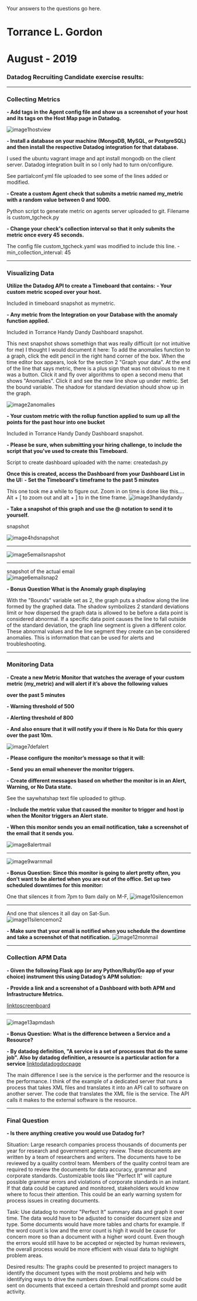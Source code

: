 Your answers to the questions go here.
# Torrance L. Gordon
# August - 2019

### Datadog Recruiting Candidate exercise results:  
***
### Collecting Metrics

**- Add tags in the Agent config file and show us a screenshot of your host and its tags on the Host Map page in Datadog.**  
  
![image1hostview](images/image1hostview.png)  

**- Install a database on your machine (MongoDB, MySQL, or PostgreSQL) and then install the respective Datadog integration for that database.**
 
I used the ubuntu vagrant image and apt install mongodb on the client server. Datadog integration built in so I only had to turn on/configure.


See partialconf.yml file uploaded to see some of the lines added or modified.

**- Create a custom Agent check that submits a metric named my_metric with a random value between 0 and 1000.**

Python script to generate metric on agents server uploaded to git. Filename is custom_tgcheck.py


**- Change your check's collection interval so that it only submits the metric once every 45 seconds.**

The config file custom_tgcheck.yaml was modified to include this line.     - min_collection_interval: 45

***
### Visualizing Data  

**Utilize the Datadog API to create a Timeboard that contains:**
**- Your custom metric scoped over your host.**  
	
  Included in timeboard snapshot as mymetric.
	
**- Any metric from the Integration on your Database with the anomaly function applied.**

Included in Torrance Handy Dandy Dashboard snapshot.  

This next snapshot shows somethign that was really difficult (or not intuitive for me) I thought I would document it here:
To add the anomalies function to a graph, click the edit pencil in the right hand corner of the box.  When the time editor box appears, look for the section 2 "Graph your data".  At the end of the line that says metric, there is a plus sign that was not obvious to me it was a button.  Click it and fly over algorithms to open a second menu that shows "Anomalies".  Click it and see the new line show up under metric.  Set the bound variable.  The shadow for standard deviation should show up in the graph.  

![image2anomalies](images/image2anomalies.png)  


**- Your custom metric with the rollup function applied to sum up all the points for the past hour into one bucket**
	
  Included in Torrance Handy Dandy Dashboard snapshot.  
	
**- Please be sure, when submitting your hiring challenge, to include the script that you've used to create this Timeboard.**
	
  Script to create dashboard uploaded with the name: createdash.py
	
**Once this is created, access the Dashboard from your Dashboard List in the UI:**
	**- Set the Timeboard's timeframe to the past 5 minutes**
		
This one took me a while to figure out.
		Zoom in on time is done like this….
Alt + [  to zoom out  and alt + ]  to in the time frame. 
![image3handydandy](images/image3handydandy.png)


**- Take a snapshot of this graph and use the @ notation to send it to yourself.**

snapshot  

![image4hdsnapshot](images/image4hdsnapshot.png)   

***
![image5emailsnapshot](images/image5emailsnapshot.png)  
***
snapshot of the actual email    
![image6emailsnap2](images/image6emailsnap2.png)  


**- Bonus Question What is the Anomaly graph displaying**

With the "Bounds" variable set as 2, the graph puts a shadow along the line formed by the graphed data. 
The shadow symbolizes 2 standard deviations limit or how dispersed the graph data is allowed to be before a data point is considered abnormal. If a specific data point causes the line to fall outside of the standard deviation, the graph line segment is given a different color. These abnormal values and the line segment they create can be considered anomalies. This is information that can be used for alerts and troubleshooting.

***
### Monitoring Data  

**- Create a new Metric Monitor that watches the average of your custom metric (my_metric) and will alert if it’s above the following values**

**over the past 5 minutes**

**-   Warning threshold of 500**
    
**-   Alerting threshold of 800**
    
**- And also ensure that it will notify you if there is No Data for this query over the past 10m.**  

![image7defalert](images/image7defalert.png)

**- Please configure the monitor’s message so that it will:**

**- Send you an email whenever the monitor triggers.**

**-  Create different messages based on whether the monitor is in an Alert, Warning, or No Data state.**

See the saywhatshap  text file uploaded to githup.  

**- Include the metric value that caused the monitor to trigger and host ip when the Monitor triggers an Alert state.**

**- When this monitor sends you an email notification, take a screenshot of the email that it sends you.**  

 ![image8alertmail](images/image8alertmail.png)  
 ***
 ![image9warnmail](images/image9warnmail.png)

**- Bonus Question: Since this monitor is going to alert pretty often, you don’t want to be alerted when you are out of the office. Set up two scheduled downtimes for this monitor:**  

One that silences it from 7pm to 9am daily on M-F,
![image10silencemon](images/image10silencemon.png)  
***
And one that silences it all day on Sat-Sun.  
![image11silencemon2](images/image11silencemon2.png)

**- Make sure that your email is notified when you schedule the downtime and take a screenshot of that notification.**
![image12monmail](images/image12monmail.png)  

***
### Collection APM Data  

**- Given the following Flask app (or any Python/Ruby/Go app of your choice) instrument this using Datadog’s APM solution:**
	
	
**- Provide a link and a screenshot of a Dashboard with both APM and Infrastructure Metrics.**

[linktoscreenboard](https://p.datadoghq.com/sb/lcknrqvzb0lud5bs-4ac6a8183b0a00a7f781fca6faa0b203)
***
![image13apmdash](images/imae13apmdash.png)  


**- Bonus Question: What is the difference between a Service and a Resource?**
	
**- By datadog definition, "A service is a set of processes that do the same job".  Also by datadog definition, a resource is a particular action for a service**
[linktodatadogdocpage](https://docs.datadoghq.com/tracing/visualization/)  

The main difference I see is the service is the performer and the resource is the performance.  I think of the example of a dedicated server that runs a process that takes XML files and translates it into an API call to software on another server.  The code that translates the XML file is the service.  The API calls it makes to the external software is the resource.

***
### Final Question
**- Is there anything creative you would use Datadog for?**

Situation:  Large research companies process thousands of documents per year for research and government agency review.  These documents are written by a team of researchers and writers. The documents have to be reviewed by a quality control team.  Members of the quality control team are required to review the documents for data accuracy, grammar and corporate standards.   Customizable tools like "Perfect It" will capture possible grammar errors and violations of corporate standards in an instant.  If that data could be captured and monitored,  stakeholders would know where to focus their attention.  This could be an early warning system for process issues in creating documents.
	
Task:  Use datadog to monitor "Perfect It" summary data and graph it over time. The data would have to be adjusted to consider document size and type.  Some documents would have more tables and charts for example.  If the word count is low and the error count is high it would be cause for concern more so than a document with a higher word count.  Even though the errors would still have to be accepted or rejected by human reviewers, the overall process would be more efficient with visual data to highlight problem areas.
	
Desired results: The graphs could be presented to project managers to identify the document types with the most problems and help with identifying ways to drive the numbers down.  Email notifications could be sent on documents that exceed a certain threshold and prompt some audit activity.
